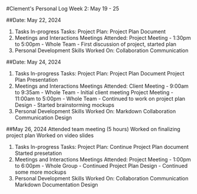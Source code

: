 #Clement's Personal Log
Week 2: May 19 - 25

##Date: May 22, 2024
1. Tasks
In-progress Tasks:
Project Plan:
Project Plan Document
2. Meetings and Interactions
Meetings Attended:
Project Meeting - 1:30pm to 5:00pm - Whole Team - First discussion of project, started plan
3. Personal Development
Skills Worked On:
Collaboration
Communication

##Date: May 24, 2024
1. Tasks
In-progress Tasks:
Project Plan:
Project Plan Document
Project Plan Presentation
2. Meetings and Interactions
Meetings Attended:
Client Meeting - 9:00am to 9:35am - Whole Team - Initial client meeting
Project Meeting - 11:00am to 5:00pm - Whole Team - Continued to work on project plan
Design - Started brainstorming mockups
4. Personal Development
Skills Worked On:
Markdown
Collaboration
Communication
Design

##May 26, 2024
Attended team meeting (5 hours)
Worked on finalizing project plan
Worked on video slides
1. Tasks
In-progress Tasks:
Project Plan:
Continue Project Plan document
Started presetation
2. Meetings and Interactions
Meetings Attended:
Project Meeting - 1:00pm to 6:00pm - Whole Group - Continued Project Plan
Design - Continued some more mockups
3. Personal Development
Skills Worked On:
Collaboration
Communication
Markdown
Documentation
Design

